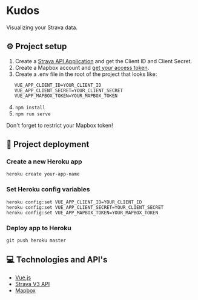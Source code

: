 # Kudos

Visualizing your Strava data.

## ⚙️ Project setup

1. Create a [Strava API Application](https://developers.strava.com/docs/getting-started/#account) and get the Client ID and Client Secret.
2. Create a Mapbox account and [get your access token](https://docs.mapbox.com/help/glossary/access-token/).
3. Create a .env file in the root of the project that looks like:

```
   VUE_APP_CLIENT_ID=YOUR_CLIENT_ID
   VUE_APP_CLIENT_SECRET=YOUR_CLIENT_SECRET
   VUE_APP_MAPBOX_TOKEN=YOUR_MAPBOX_TOKEN
```

4. `npm install`
5. `npm run serve`

Don't forget to restrict your Mapbox token!

## 🚀 Project deployment

### Create a new Heroku app

```
heroku create your-app-name
```

### Set Heroku config variables

```
heroku config:set VUE_APP_CLIENT_ID=YOUR_CLIENT_ID
heroku config:set VUE_APP_CLIENT_SECRET=YOUR_CLIENT_SECRET
heroku config:set VUE_APP_MAPBOX_TOKEN=YOUR_MAPBOX_TOKEN
```

### Deploy app to Heroku

```
git push heroku master
```

## 💻 Technologies and API's

- [Vue.js](https://vuejs.org/)
- [Strava V3 API](https://developers.strava.com/)
- [Mapbox](https://www.mapbox.com/)
